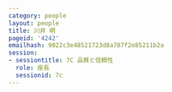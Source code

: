 ```yaml
---
category: people
layout: people
title: 川井 明
pageid: '4242'
emailhash: 9022c3e48521723d8a787f2e85211b2a
session:
- sessiontitle: 7C 品質と信頼性
  role: 座長
  sessionid: 7c
---
```

